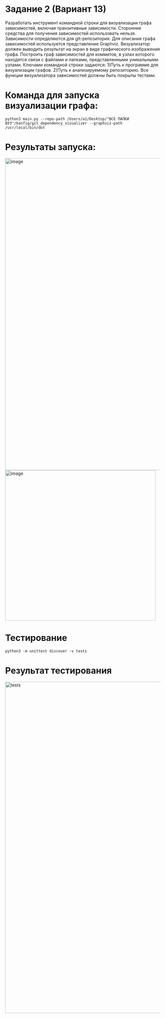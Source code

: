 # Задание 2 (Вариант 13)

Разработать инструмент командной строки для визуализации графа зависимостей, включая транзитивные зависимости. Сторонние средства для получения зависимостей использовать нельзя. Зависимости определяются для git-репозитория. Для описания графа зависимостей используется представление Graphviz. Визуализатор должен выводить результат на экран в виде графического изображения графа. Построить граф зависимостей для коммитов, в узлах которого находятся связи с файлами и папками, представленными уникальными узлами.
Ключами командной строки задаются:
 1)Путь к программе для визуализации графов.
 2)Путь к анализируемому репозиторию.
Все функции визуализатора зависимостей должны быть покрыты тестами.

# Команда для запуска визуализации графа:
``` python3 main.py --repo-path /Users/a1/Desktop/"ВСЕ ПАПКИ ВУЗ"/konfig/git_dependency_visualizer --graphviz-path /usr/local/bin/dot ```

# Результаты запуска:
<img width="1010" alt="image" src="https://github.com/user-attachments/assets/aa1519bc-dc6e-4c4d-a1d1-ffa51af90c79" />


<img width="487" alt="image" src="https://github.com/user-attachments/assets/1687242a-2005-4dca-a388-89a5156fed87" />

# Тестирование


```python3 -m unittest discover -v tests```

# Результат тестирования

<img width="1073" alt="tests" src="https://github.com/user-attachments/assets/68969bce-99b8-4d89-82cc-8398fbb5d1e4" />














